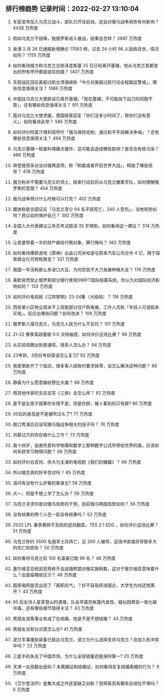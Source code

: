 
## 排行榜趋势 记录时间：2022-02-27 13:10:04
  
  1. 车臣宣布加入乌克兰战斗，部队已开往前线，这会对俄乌战争局势有何影响？ 4438 万热度
    
  2. 假如乌克兰不投降，拖俄罗斯进入巷战，结果会怎样？ 2697 万热度
    
  3. 香港 2 月 26 日通报新增确诊 17063 例，过去 24 小时 66 人因病去世，情况如何？ 1755 万热度
    
  4. 如何看待俄方称乌克兰总统泽连斯基 25 日已经离开基辅，他从乌克兰首都发出的所有呼吁都是提前拍摄？ 1407 万热度
    
  5. 东部战区回应美舰过航台湾海峡称「中方对美舰过航行动全程跟监警戒」，哪些信息值得关注？ 1086 万热度
    
  6. 中国驻乌克兰大使辟谣已离开基辅，「我在基辅，不可能抛下自己的同胞不管」，还有哪些信息值得关注？ 911 万热度
    
  7. 面对乌克兰大使求援，德国政客回复「你们没多少时间了，帮你们没有意义」，如何看待此举？ 585 万热度
    
  8. 如何评价阿富汗塔利班呼吁「俄乌保持克制，通过和平手段解决争端」？还有哪些信息值得关注？ 494 万热度
    
  9. 乌克兰基辅一核废料埋藏点被炸，这可能会造成哪些影响？是否会有核污染？ 486 万热度
    
  10. 拜登接受采访谈对俄两选项，称「制裁或者开启世界大战」，释放了哪些信号？ 476 万热度
    
  11. 俄方称并不需要乌克兰的领土，结束行动后将从乌克兰撤离军队，如何理解俄罗斯的意图？ 454 万热度
    
  12. 俄乌战争预计什么时候可以打完？ 452 万热度
    
  13. 媒体称联合国证实「乌克兰至少 64 名平民死亡，240 人受伤」，当地局势如何？民众如何保护自己？ 392 万热度
    
  14. 全国人大代表建议公务员考试取消 35 岁限制，如何看待这一建议？ 374 万热度
    
  15. 让老婆带着一半的财产嫁给行贿对象，算行贿吗？ 362 万热度
    
  16. 如何看待爆款游戏《原神》出品公司米哈游与蔚来汽车公司合作 4 亿，用于探索商业化可控核聚变？ 321 万热度
    
  17. 我国一年消耗那么多进口大豆，为何农民不大力发展种植大豆？ 176 万热度
    
  18. 美欧突然禁止俄罗斯部分银行使用SWIFT国际结算系统，你认为对国际经济影响如何？ 133 万热度
    
  19. 如何评价电视剧《江照黎明》23-24集（大结局）？ 116 万热度
    
  20. 西安某小区物业周末不上班致部分住户购电难，工作人员称「年轻人可请假来买电」，反应出哪些问题？如何改进？ 109 万热度
    
  21. 俄罗斯入侵乌克兰，乌克兰人民为什么不反抗？ 101 万热度
    
  22. 21-22 赛季英超曼联 0:0 沃特福德，如何评价这场比赛？ 98 万热度
    
  23. 从实验班踢出到普通班，很丢人怎么办？ 94 万热度
    
  24. 23考研，3月份考研英语怎么复习? 92 万热度
    
  25. 我家里新开了个饭店，很多客人结账时要求抹零，该怎么解决这种问题？ 88 万热度
    
  26. 静香为什么愿意嫁给野比大雄？ 86 万热度
    
  27. 用其他作家的文风去写《三体》会怎么样？ 82 万热度
    
  28. 是不是女孩子就算你长得不差，但是你胖，被人看到的只有胖? 80 万热度
    
  29. 00后的身高是不是被吹过头了? 77 万热度
    
  30. 脱口秀演员应该写跟乌俄战争相关的段子吗？ 76 万热度
    
  31. 月薪过万的你在做什么工作？ 73 万热度
    
  32. 我十四岁，由衷热爱科学物理和数学上那种数字公式所带给世界的美。应该如何系统学习物理问题？ 68 万热度
    
  33. 如何评价白百何、佟大为主演的电视剧《我们的婚姻》？ 66 万热度
    
  34. 所以暗恋真的好辛苦对吗？ 65 万热度
    
  35. 请问有没有什么好看的替身文? 58 万热度
    
  36. 大一，但是不想上学了怎么办？ 56 万热度
    
  37. 乌克兰寻求印度对俄乌局势的干预，目前俄乌两国局势如何？ 56 万热度
    
  38. 没有结果的两个人在一起会有结果吗？ 53 万热度
    
  39. 2022 LPL 春季赛猝不及防的逆风翻盘，TES 2:1 EDG ，如何评价这场比赛？ 51 万热度
    
  40. 乌克兰称约 3500 名俄军士兵阵亡，近 200 人被俘，这场冲突或将导致多大的伤亡和损失？ 50 万热度
    
  41. 如何看待乌克兰前 100 名富豪已跑 96 名？ 48 万热度
    
  42. 塞尔维亚总统武契奇称不会追随欧盟对俄实施制裁，这对于塞尔维亚意味着什么？会面临哪些压力？ 48 万热度
    
  43. 国家电网是否出现了「离职风气」？好不容易挤进国企，大学生为何还想离开？ 43 万热度
    
  44. 95 后女诗人星芽登山时遇难，队友早晨在帐篷内发现，疑似因煮饭一氧化碳中毒，还有哪些细节值得关注？ 43 万热度
    
  45. 男朋友说等事业有成了在结婚，他是不是不想结婚？ 43 万热度
    
  46. 男朋友没有仪式感怎么办? 41 万热度
    
  47. 波兰军事援助装备已抵达乌克兰，波兰为什么选择支持乌克兰？会加入到冲突中吗？ 23 万热度
    
  48. 三星手机失去了中国市场，为什么全球销量还能保持第一? 20 万热度
    
  49. 天津一女孩翻出爸妈 7 本离婚证和结婚证，如何看待反复结婚离婚的行为？ 9 万热度
    
  50. 《艾尔登法环》是集大成之作还是缺乏创新？宫崎英高有概率会地位不保吗？ 6 万热度
    